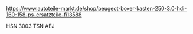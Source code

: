 https://www.autoteile-markt.de/shop/peugeot-boxer-kasten-250-3.0-hdi-160-158-ps-ersatzteile-fi13588

HSN 3003 TSN AEJ
